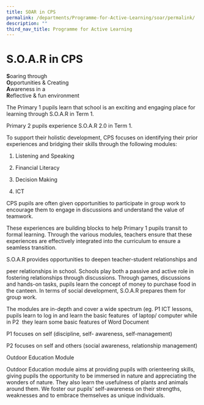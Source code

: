 ```yaml
---
title: SOAR in CPS
permalink: /departments/Programme-for-Active-Learning/soar/permalink/
description: ""
third_nav_title: Programme for Active Learning
---
```

S.O.A.R in CPS
==============

**S**oaring through  
**O**pportunities & Creating   
**A**wareness in a   
**R**eflective & fun environment 

  

The Primary 1 pupils learn that school is an exciting and engaging place for learning through S.O.A.R in Term 1. 

  

Primary 2 pupils experience S.O.A.R 2.0 in Term 1. 

  

To support their holistic development, CPS focuses on identifying their prior experiences and bridging their skills through the following modules: 

1. Listening and Speaking 

2. Financial Literacy 

3. Decision Making
4. ICT 


CPS pupils are often given opportunities to participate in group work to encourage them to engage in discussions and understand the value of teamwork. 

  

These experiences are building blocks to help Primary 1 pupils transit to formal learning. Through the various modules, teachers ensure that these experiences are effectively integrated into the curriculum to ensure a seamless transition. 

  

S.O.A.R provides opportunities to deepen teacher-student relationships and 

peer relationships in school. Schools play both a passive and active role in fostering relationships through discussions. Through games, discussions and hands-on tasks, pupils learn the concept of money to purchase food in the canteen. In terms of social development, S.O.A.R prepares them for group work.

  

The modules are in-depth and cover a wide spectrum (eg. P1 ICT lessons, pupils learn to log in and learn the basic features  of laptop/ computer while in P2  they learn some basic features of Word Document 

  

P1 focuses on self (discipline, self- awareness, self-management) 

P2 focuses on self and others (social awareness, relationship management)

Outdoor Education Module

Outdoor Education module aims at providing pupils with orienteering skills, giving pupils the opportunity to be immersed in nature and appreciating the wonders of nature. They also learn the usefulness of plants and animals around them. We foster our pupils’ self-awareness on their strengths, weaknesses and to embrace themselves as unique individuals.